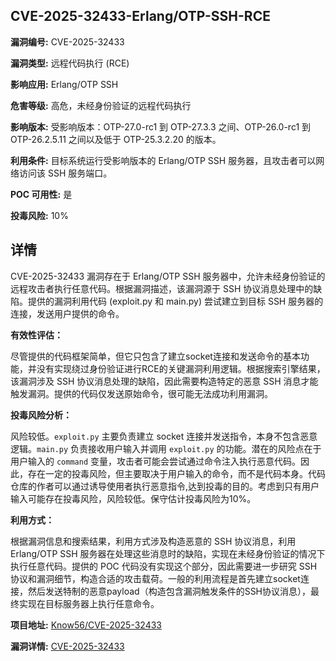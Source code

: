 ## CVE-2025-32433-Erlang/OTP-SSH-RCE

**漏洞编号:** CVE-2025-32433

**漏洞类型:** 远程代码执行 (RCE)

**影响应用:** Erlang/OTP SSH

**危害等级:** 高危，未经身份验证的远程代码执行

**影响版本:** 受影响版本：OTP-27.0-rc1 到 OTP-27.3.3 之间、OTP-26.0-rc1 到 OTP-26.2.5.11 之间以及低于 OTP-25.3.2.20 的版本。

**利用条件:** 目标系统运行受影响版本的 Erlang/OTP SSH 服务器，且攻击者可以网络访问该 SSH 服务端口。

**POC 可用性:** 是

**投毒风险:** 10%

## 详情

CVE-2025-32433 漏洞存在于 Erlang/OTP SSH 服务器中，允许未经身份验证的远程攻击者执行任意代码。根据漏洞描述，该漏洞源于 SSH 协议消息处理中的缺陷。提供的漏洞利用代码 (exploit.py 和 main.py) 尝试建立到目标 SSH 服务器的连接，发送用户提供的命令。

**有效性评估：**

尽管提供的代码框架简单，但它只包含了建立socket连接和发送命令的基本功能，并没有实现绕过身份验证进行RCE的关键漏洞利用逻辑。根据搜索引擎结果，该漏洞涉及 SSH 协议消息处理的缺陷，因此需要构造特定的恶意 SSH 消息才能触发漏洞。提供的代码仅发送原始命令，很可能无法成功利用漏洞。

**投毒风险分析：**

风险较低。`exploit.py` 主要负责建立 socket 连接并发送指令，本身不包含恶意逻辑。`main.py` 负责接收用户输入并调用 `exploit.py` 的功能。潜在的风险点在于用户输入的 `command` 变量，攻击者可能会尝试通过命令注入执行恶意代码。因此，存在一定的投毒风险，但主要取决于用户输入的命令，而不是代码本身。代码仓库的作者可以通过诱导使用者执行恶意指令,达到投毒的目的。考虑到只有用户输入可能存在投毒风险，风险较低。保守估计投毒风险为10%。

**利用方式：**

根据漏洞信息和搜索结果，利用方式涉及构造恶意的 SSH 协议消息，利用 Erlang/OTP SSH 服务器在处理这些消息时的缺陷，实现在未经身份验证的情况下执行任意代码。提供的 POC 代码没有实现这个部分，因此需要进一步研究 SSH 协议和漏洞细节，构造合适的攻击载荷。一般的利用流程是首先建立socket连接，然后发送特制的恶意payload（构造包含漏洞触发条件的SSH协议消息），最终实现在目标服务器上执行任意命令。


**项目地址:** [Know56/CVE-2025-32433](https://github.com/Know56/CVE-2025-32433)

**漏洞详情:** [CVE-2025-32433](https://nvd.nist.gov/vuln/detail/CVE-2025-32433)